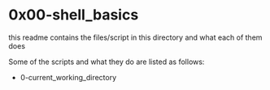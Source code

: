 # 0x00-shell_basics
this readme contains the files/script in this directory and what each
of them does

Some of the scripts and what they do are listed as follows:
- 0-current_working_directory

